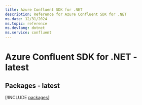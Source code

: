```yaml
---
title: Azure Confluent SDK for .NET
description: Reference for Azure Confluent SDK for .NET
ms.date: 12/31/2024
ms.topic: reference
ms.devlang: dotnet
ms.service: confluent
---
```

# Azure Confluent SDK for .NET - latest
## Packages - latest
[!INCLUDE [packages](confluent-index.md)]